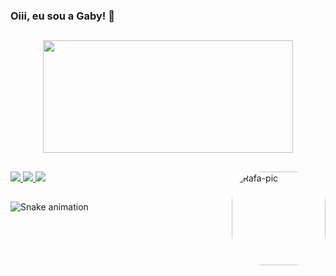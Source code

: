 ### Oiii, eu sou a Gaby! 👋

##

<div align="center">
  <a href="https://github.com/gabrielypx">
  <img height="180em" width="400em" src="https://github-readme-stats.vercel.app/api?username=gabrielypx&show_icons=true&theme=dark&include_all_commits=true&count_private=true%22/>
  <img height="180em" width="400em" src="https://github-readme-stats.vercel.app/api/top-langs/?username=gabrielypx&layout=compact&langs_count=7&theme=dark"/>
</div>
  
##
  
<div>
  <a href="https://www.instagram.com/gabi_px/" target="_blank"><img src="https://img.shields.io/badge/-Instagram-%23E4405F?style=for-the-badge&logo=instagram&logoColor=white"       target="_blank">
  </a>
  <a href = "mailto:gabrielyrpaitax@gmail.com"><img src="https://img.shields.io/badge/-Gmail-%23333?style=for-the-badge&logo=gmail&logoColor=white" target="_blank">
  </a>
  <a href="https://www.linkedin.com/in/gabrielypaitax" target="_blank"><img src="https://img.shields.io/badge/-LinkedIn-%230077B5?style=for-the-badge&logo=linkedin&logoColor=white" target="_blank">
    <img align="right" alt="Rafa-pic" height="150" style="border-radius:50px;" src="https://i.picasion.com/pic91/321e0e0cdde3fdab6512ee1dce40db4b.gif">
  </a> 
  
  ##

  ![Snake animation](https://github.com/gabrielypx/gabrielypx/blob/output/github-contribution-grid-snake.svg)

</div>

